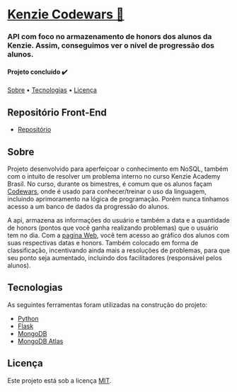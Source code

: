 # [Kenzie Codewars 👾](https://codewars-kenzie-xi.vercel.app/dashboard)

### API com foco no armazenamento de honors dos alunos da Kenzie. Assim, conseguimos ver o nível de progressão dos alunos.

#### Projeto concluído ✔️

[Sobre](#sobre) • [Tecnologias](#tecnologias) • [Licença](#licença)

## Repositório Front-End
- [Repositório](https://github.com/CalebeNavarro/codewars-front-nosql)

## Sobre

Projeto desenvolvido para aperfeiçoar o conhecimento em NoSQL, também com o intuito de resolver um problema interno no curso Kenzie Academy Brasil. No curso, durante os bimestres, é comum que os alunos façam [Codewars](https://www.codewars.com/), onde é usado para conhecer/treinar o uso da linguagem, incluindo aprimoramento na lógica de programação. Porém nunca tinhamos acesso a um banco de dados da progressão do alunos. 

A api, armazena as informações do usuário e também a data e a quantidade de honors (pontos que você ganha realizando problemas) que o usuário tem no dia. Com a [pagína Web](https://kenzie-codewars.vercel.app), você tem acesso ao gráfico dos alunos com suas respectivas datas e honors. Também colocado em forma de classificação, incentivando ainda mais a resoluções de problemas, para que seu ponto seja aumentado, incluindo dos facilitadores (responsável pelos alunos).


## Tecnologias

As seguintes ferramentas foram utilizadas na construção do projeto:

- [Python](https://docs.python.org/3/)
- [Flask](https://flask.palletsprojects.com/en/2.1.x/)
- [MongoDB](https://www.mongodb.com/)
- [MongoDB Atlas](https://www.mongodb.com/atlas)


## Licença

Este projeto está sob a licença [MIT](https://choosealicense.com/licenses/mit/).
